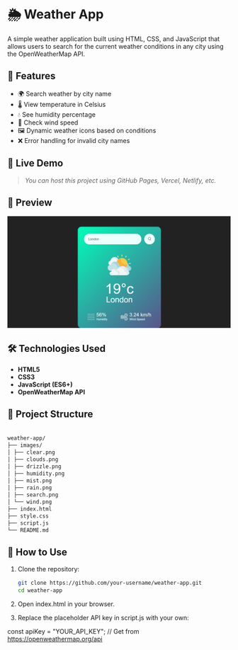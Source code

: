 # 🌦️ Weather App

A simple weather application built using HTML, CSS, and JavaScript that allows users to search for the current weather conditions in any city using the OpenWeatherMap API.

## 🔧 Features

- 🌍 Search weather by city name
- 🌡️ View temperature in Celsius
- 💧 See humidity percentage
- 💨 Check wind speed
- 🖼️ Dynamic weather icons based on conditions
- ❌ Error handling for invalid city names

## 🚀 Live Demo

> _You can host this project using GitHub Pages, Vercel, Netlify, etc._

## 📸 Preview

![Weather App Screenshot](images/preview.png) <!-- Replace with actual image or remove -->

## 🛠️ Technologies Used

- **HTML5**
- **CSS3**
- **JavaScript (ES6+)**
- **OpenWeatherMap API**

## 📁 Project Structure

<pre> <code>
weather-app/
├── images/
│ ├── clear.png
│ ├── clouds.png
│ ├── drizzle.png
│ ├── humidity.png
│ ├── mist.png
│ ├── rain.png
│ ├── search.png
│ └── wind.png
├── index.html
├── style.css
├── script.js
└── README.md </code> </pre>



## 🔑 How to Use

1. Clone the repository:
   ```bash
   git clone https://github.com/your-username/weather-app.git
   cd weather-app
2. Open index.html in your browser.

3. Replace the placeholder API key in script.js with your own:

const apiKey = "YOUR_API_KEY"; // Get from https://openweathermap.org/api

